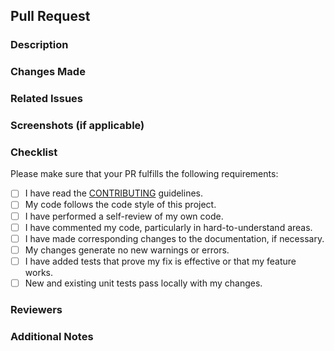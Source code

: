 ## Pull Request

### Description

<!-- Briefly describe the purpose of this pull request. -->

### Changes Made

<!-- Provide a high-level overview of the changes introduced in this pull request. -->

### Related Issues

<!-- Reference any related issues or tasks by mentioning their numbers. -->

### Screenshots (if applicable)

<!-- Include screenshots or gifs to visually represent the changes made, if relevant. -->

### Checklist

Please make sure that your PR fulfills the following requirements:

- [ ] I have read the [CONTRIBUTING](CONTRIBUTING.md) guidelines.
- [ ] My code follows the code style of this project.
- [ ] I have performed a self-review of my own code.
- [ ] I have commented my code, particularly in hard-to-understand areas.
- [ ] I have made corresponding changes to the documentation, if necessary.
- [ ] My changes generate no new warnings or errors.
- [ ] I have added tests that prove my fix is effective or that my feature works.
- [ ] New and existing unit tests pass locally with my changes.

### Reviewers

<!-- Mention any specific individuals or teams you'd like to review your code. -->

### Additional Notes

<!-- Add any additional information that might be helpful for the reviewers or relevant to the pull request. -->
